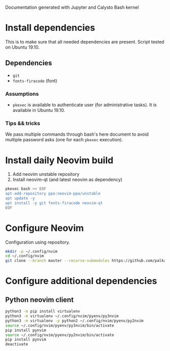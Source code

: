 Documentation generated with Jupyter and Calysto Bash kernel

# Install dependencies

This is to make sure that all needed dependencies are present. Script tested on Ubuntu 19.10.

## Dependencies

* `git`
* `fonts-firacode` (font)

### Assumptions

* `pkexec` is available to authenticate user (for administrative tasks). It is available in Ubuntu 19.10.

### Tips && tricks

We pass multiple commands through bash's here document to avoid multiple password asks (one for each `pkexec` execution).

# Install daily Neovim build

1. Add neovim unstable repository
2. Install neovim-qt (and latest neovim as dependency)


```bash
pkexec bash << EOF
apt-add-repository ppa:neovim-ppa/unstable
apt update -y
apt install -y git fonts-firacode neovim-qt
EOF
```

# Configure Neovim

Configuration using repository.


```bash
mkdir -p ~/.config/nvim
cd ~/.config/nvim
git clone --branch master --recurse-submodules https://github.com/palkatom/nvim-packages .
```

# Configure additional dependencies

## Python neovim client


```bash
python3 -m pip install virtualenv
python3 -m virtualenv ~/.config/nvim/pyenv/py3nvim
python3 -m virtualenv -p python2 ~/.config/nvim/pyenv/py2nvim
source ~/.config/nvim/pyenv/py3nvim/bin/activate
pip install pynvim
source ~/.config/nvim/pyenv/py2nvim/bin/activate
pip install pynvim
deactivate
```
